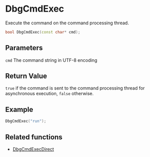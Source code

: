 # DbgCmdExec

Execute the command on the command processing thread.

```c++
bool DbgCmdExec(const char* cmd);
```

## Parameters

`cmd` The command string in UTF-8 encoding

## Return Value

`true` if the command is sent to the command processing thread for asynchronous execution, `false` otherwise.

## Example

```c++
DbgCmdExec("run");
```

## Related functions

- [DbgCmdExecDirect](./DbgCmdExecDirect.md)